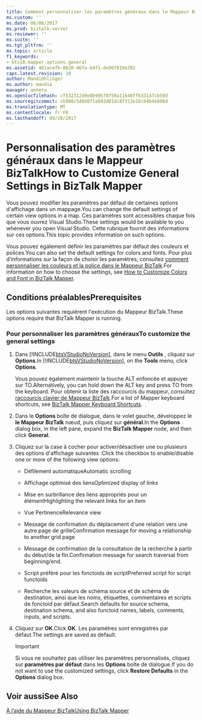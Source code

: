 ```yaml
---
title: Comment personnaliser les paramètres généraux dans le Mappeur BizTalk | Documents Microsoft
ms.custom: ''
ms.date: 06/08/2017
ms.prod: biztalk-server
ms.reviewer: ''
ms.suite: ''
ms.tgt_pltfrm: ''
ms.topic: article
f1_keywords:
- bts10.mapper.options.general
ms.assetid: 461acefb-8620-46fa-bdf1-de96f819e382
caps.latest.revision: 10
author: MandiOhlinger
ms.author: mandia
manager: anneta
ms.openlocfilehash: cf532312d9e8b99570759a11b40ffb33147cb50d
ms.sourcegitcommit: cb908c540d8f1a692d01dc8f313e16cb4b4e696d
ms.translationtype: MT
ms.contentlocale: fr-FR
ms.lasthandoff: 09/20/2017
---
```

# <a name="how-to-customize-general-settings-in-biztalk-mapper"></a><span data-ttu-id="814d5-102">Personnalisation des paramètres généraux dans le Mappeur BizTalk</span><span class="sxs-lookup"><span data-stu-id="814d5-102">How to Customize General Settings in BizTalk Mapper</span></span>
<span data-ttu-id="814d5-103">Vous pouvez modifier les paramètres par défaut de certaines options d'affichage dans un mappage.</span><span class="sxs-lookup"><span data-stu-id="814d5-103">You can change the default settings of certain view options in a map.</span></span> <span data-ttu-id="814d5-104">Ces paramètres sont accessibles chaque fois que vous ouvrez Visual Studio.</span><span class="sxs-lookup"><span data-stu-id="814d5-104">These settings would be available to you whenever you open Visual Studio.</span></span> <span data-ttu-id="814d5-105">Cette rubrique fournit des informations sur ces options.</span><span class="sxs-lookup"><span data-stu-id="814d5-105">This topic provides information on such options.</span></span>  
  
 <span data-ttu-id="814d5-106">Vous pouvez également définir les paramètres par défaut des couleurs et polices.</span><span class="sxs-lookup"><span data-stu-id="814d5-106">You can also set the default settings for colors and fonts.</span></span> <span data-ttu-id="814d5-107">Pour plus d’informations sur la façon de choisir les paramètres, consultez [comment personnaliser les couleurs et la police dans le Mappeur BizTalk](../core/how-to-customize-colors-and-font-in-biztalk-mapper.md).</span><span class="sxs-lookup"><span data-stu-id="814d5-107">For information on how to choose the settings, see [How to Customize Colors and Font in BizTalk Mapper](../core/how-to-customize-colors-and-font-in-biztalk-mapper.md).</span></span>  
  
## <a name="prerequisites"></a><span data-ttu-id="814d5-108">Conditions préalables</span><span class="sxs-lookup"><span data-stu-id="814d5-108">Prerequisites</span></span>  
 <span data-ttu-id="814d5-109">Les options suivantes requièrent l'exécution du Mappeur BizTalk.</span><span class="sxs-lookup"><span data-stu-id="814d5-109">These options require that BizTalk Mapper is running.</span></span>  
  
### <a name="to-customize-the-general-settings"></a><span data-ttu-id="814d5-110">Pour personnaliser les paramètres généraux</span><span class="sxs-lookup"><span data-stu-id="814d5-110">To customize the general settings</span></span>  
  
1.  <span data-ttu-id="814d5-111">Dans [!INCLUDE[btsVStudioNoVersion](../includes/btsvstudionoversion-md.md)], dans le menu **Outils** , cliquez sur **Options**.</span><span class="sxs-lookup"><span data-stu-id="814d5-111">In [!INCLUDE[btsVStudioNoVersion](../includes/btsvstudionoversion-md.md)], on the **Tools** menu, click **Options**.</span></span>  
  
     <span data-ttu-id="814d5-112">Vous pouvez également maintenir la touche ALT enfoncée et appuyer sur TO.</span><span class="sxs-lookup"><span data-stu-id="814d5-112">Alternatively, you can hold down the ALT key and press TO from the keyboard.</span></span> <span data-ttu-id="814d5-113">Pour obtenir la liste des raccourcis du mappeur, consultez [raccourcis clavier de Mappeur BizTalk](../core/biztalk-mapper-keyboard-shortcuts.md).</span><span class="sxs-lookup"><span data-stu-id="814d5-113">For a list of Mapper keyboard shortcuts, see [BizTalk Mapper Keyboard Shortcuts](../core/biztalk-mapper-keyboard-shortcuts.md).</span></span>  
  
2.  <span data-ttu-id="814d5-114">Dans le **Options** boîte de dialogue, dans le volet gauche, développez le **le Mappeur BizTalk** nœud, puis cliquez sur **général**.</span><span class="sxs-lookup"><span data-stu-id="814d5-114">In the **Options** dialog box, in the left pane, expand the **BizTalk Mapper** node, and then click **General**.</span></span>  
  
3.  <span data-ttu-id="814d5-115">Cliquez sur la case à cocher pour activer/désactiver une ou plusieurs des options d'affichage suivantes :</span><span class="sxs-lookup"><span data-stu-id="814d5-115">Click the checkbox to enable/disable one or more of the following view options:</span></span>  
  
    -   <span data-ttu-id="814d5-116">Défilement automatique</span><span class="sxs-lookup"><span data-stu-id="814d5-116">Automatic scrolling</span></span>  
  
    -   <span data-ttu-id="814d5-117">Affichage optimisé des liens</span><span class="sxs-lookup"><span data-stu-id="814d5-117">Optimized display of links</span></span>  
  
    -   <span data-ttu-id="814d5-118">Mise en surbrillance des liens appropriés pour un élément</span><span class="sxs-lookup"><span data-stu-id="814d5-118">Highlighting the relevant links for an item</span></span>  
  
    -   <span data-ttu-id="814d5-119">Vue Pertinence</span><span class="sxs-lookup"><span data-stu-id="814d5-119">Relevance view</span></span>  
  
    -   <span data-ttu-id="814d5-120">Message de confirmation du déplacement d'une relation vers une autre page de grille</span><span class="sxs-lookup"><span data-stu-id="814d5-120">Confirmation message for moving a relationship to another grid page</span></span>  
  
    -   <span data-ttu-id="814d5-121">Message de confirmation de la consultation de la recherche à partir du début/de la fin.</span><span class="sxs-lookup"><span data-stu-id="814d5-121">Confirmation message for search traversal from beginning/end.</span></span>  
  
    -   <span data-ttu-id="814d5-122">Script préféré pour les fonctoids de script</span><span class="sxs-lookup"><span data-stu-id="814d5-122">Preferred script for script functoids</span></span>  
  
    -   <span data-ttu-id="814d5-123">Recherche les valeurs de schéma source et de schéma de destination, ainsi que les noms, étiquettes, commentaires et scripts de fonctoid par défaut.</span><span class="sxs-lookup"><span data-stu-id="814d5-123">Search defaults for source schema, destination schema, and also functoid names, labels, comments, inputs, and scripts.</span></span>  
  
4.  <span data-ttu-id="814d5-124">Cliquez sur **OK**.</span><span class="sxs-lookup"><span data-stu-id="814d5-124">Click **OK**.</span></span> <span data-ttu-id="814d5-125">Les paramètres sont enregistrés par défaut.</span><span class="sxs-lookup"><span data-stu-id="814d5-125">The settings are saved as default.</span></span>  
  
    > [!IMPORTANT]
    >  <span data-ttu-id="814d5-126">Si vous ne souhaitez pas utiliser les paramètres personnalisés, cliquez sur **paramètres par défaut** dans les **Options** boîte de dialogue.</span><span class="sxs-lookup"><span data-stu-id="814d5-126">If you do not want to use the customized settings, click **Restore Defaults** in the **Options** dialog box.</span></span>  
  
## <a name="see-also"></a><span data-ttu-id="814d5-127">Voir aussi</span><span class="sxs-lookup"><span data-stu-id="814d5-127">See Also</span></span>  
 [<span data-ttu-id="814d5-128">À l’aide du Mappeur BizTalk</span><span class="sxs-lookup"><span data-stu-id="814d5-128">Using BizTalk Mapper</span></span>](../core/using-biztalk-mapper.md)